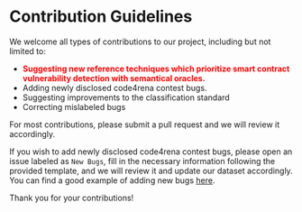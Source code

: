 # Contribution Guidelines

We welcome all types of contributions to our project, including but not limited to:

+ <span style="color:red"><strong>Suggesting new reference techniques which prioritize smart contract vulnerability detection with semantical oracles.</strong></span>
+ Adding newly disclosed code4rena contest bugs.
+ Suggesting improvements to the classification standard
+ Correcting mislabeled bugs

For most contributions, please submit a pull request and we will review it accordingly. 

If you wish to add newly disclosed code4rena contest bugs, please open an issue labeled as `New Bugs`, fill in the necessary information following the provided template, and we will review it and update our dataset accordingly. You can find a good example of adding new bugs [here](https://github.com/ZhangZhuoSJTU/Web3Bugs/issues/1). 

Thank you for your contributions!
